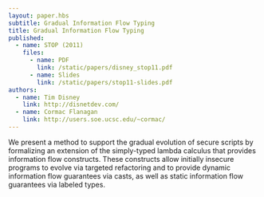 ```yaml
---
layout: paper.hbs
subtitle: Gradual Information Flow Typing
title: Gradual Information Flow Typing
published:
  - name: STOP (2011)
    files:
      - name: PDF
        link: /static/papers/disney_stop11.pdf
      - name: Slides
        link: /static/papers/stop11-slides.pdf
authors:
  - name: Tim Disney
    link: http://disnetdev.com/
  - name: Cormac Flanagan
    link: http://users.soe.ucsc.edu/~cormac/
---
```

We present a method to support the gradual evolution of secure
scripts by formalizing an extension of the simply-typed lambda
calculus that provides information flow constructs. These constructs
allow initially insecure programs to evolve via targeted refactoring
and to provide dynamic information flow guarantees via casts, as well
as static information flow guarantees via labeled types.
